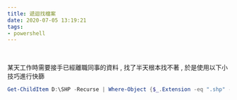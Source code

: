 ```yaml
---
title: 遞迴找檔案
date: 2020-07-05 13:19:21
tags:
- powershell
---
```

&nbsp;
<!-- more -->
某天工作時需要接手已經離職同事的資料 , 找了半天根本找不著 , 於是使用以下小技巧進行快篩
```powershell
Get-ChildItem D:\SHP -Recurse | Where-Object {$_.Extension -eq ".shp" -and $_.Name -like "BUILD*"} | measure
```
